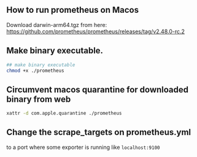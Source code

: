 ## How to run prometheus on Macos 

Download darwin-arm64.tgz from here: https://github.com/prometheus/prometheus/releases/tag/v2.48.0-rc.2


## Make binary executable. 

```bash
## make binary executable
chmod +x ./prometheus
```


## Circumvent macos quarantine for downloaded binary from web

```bash
xattr -d com.apple.quarantine ./prometheus
```


## Change the scrape_targets on prometheus.yml

to a port where some exporter is running like `localhost:9100`

